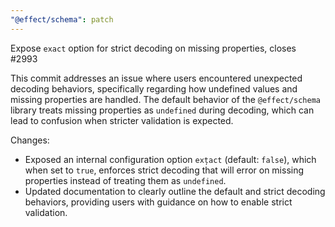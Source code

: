 ```yaml
---
"@effect/schema": patch
---
```


Expose `exact` option for strict decoding on missing properties, closes #2993

This commit addresses an issue where users encountered unexpected decoding behaviors, specifically regarding how undefined values and missing properties are handled. The default behavior of the `@effect/schema` library treats missing properties as `undefined` during decoding, which can lead to confusion when stricter validation is expected.

Changes:

- Exposed an internal configuration option `exțact` (default: `false`), which when set to `true`, enforces strict decoding that will error on missing properties instead of treating them as `undefined`.
- Updated documentation to clearly outline the default and strict decoding behaviors, providing users with guidance on how to enable strict validation.
